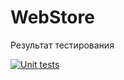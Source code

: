 # WebStore

Результат тестирования

[![Unit tests](https://github.com/dark1981ness/WebStoreN/actions/workflows/testing.yml/badge.svg)](https://github.com/dark1981ness/WebStoreN/actions/workflows/testing.yml)
